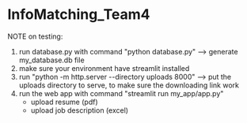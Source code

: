 # InfoMatching_Team4

NOTE on testing:
1. run database.py with command "python database.py" --> generate my_database.db file
2. make sure your environment have streamlit installed
3. run "python -m http.server --directory uploads 8000" --> put the uploads directory to serve, to make sure the downloading link work
4. run the web app with command "streamlit run my_app/app.py"
    - upload resume (pdf)
    - upload job description (excel)